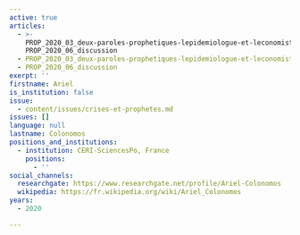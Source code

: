 ```yaml
---
active: true
articles:
  - >-
    PROP_2020_03_deux-paroles-prophetiques-lepidemiologue-et-leconomiste -
    PROP_2020_06_discussion
  - PROP_2020_03_deux-paroles-prophetiques-lepidemiologue-et-leconomiste
  - PROP_2020_06_discussion
exerpt: ''
firstname: Ariel
is_institution: false
issue:
  - content/issues/crises-et-prophetes.md
issues: []
language: null
lastname: Colonomos
positions_and_institutions:
  - institution: CERI-SciencesPo, France
    positions:
      - ''
social_channels:
  researchgate: https://www.researchgate.net/profile/Ariel-Colonomos
  wikipedia: https://fr.wikipedia.org/wiki/Ariel_Colonomos
years:
  - 2020

---
```

